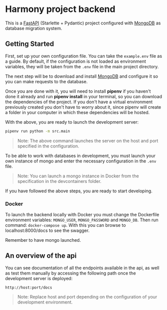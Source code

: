 # Harmony project backend

This is a [FastAPI](https://fastapi.tiangolo.com/) (Starlette + Pydantic) project configured with [MongoDB](https://www.mongodb.com/es) as database migration system.


## Getting Started

First, set up your own configuration file. You can take the `example.env` file as a guide. By default, if the configuration is not loaded as environment variables, they will be taken from the `.env` file in the main project directory.

The next step will be to download and install [MongoDB](https://www.mongodb.com/try/download/community) and configure it so you can make requests to the database.

Once you are done with it, you will need to install **pipenv** if you haven't done it already and run **pipenv install** in your terminal, so you can download the dependencies of the project. If you don't have a virtual environment previously created you don't have to worry about it, since pipenv will create a folder in your computer in which these dependencies will be hosted.

With the above, you are ready to launch the development server:

```bash
pipenv run python -m src.main
```

> Note: The above command launches the server on the host and port specified in the configuration.

To be able to work with databases in development, you must launch your own instance of mongo and enter the necessary configuration in the `.env` file.

> Note: You can launch a mongo instance in Docker from the specification in the devcontainers folder.

If you have followed the above steps, you are ready to start developing.

### Docker

To launch the backend locally with Docker you must change the Dockerfile environment variables: `MONGO_USER`, `MONGO_PASSWORD` and `MONGO_DB`. Then run command: `docker-compose up`. With this you can browse to localhost:8000/docs to see the swagger.

Remember to have mongo launched.

## An overview of the api

You can see documentation of all the endpoints available in the api, as well as test them manually by accessing the following path once the development server is deployed:

`http://host:port/docs`

> Note: Replace host and port depending on the configuration of your development environment.
